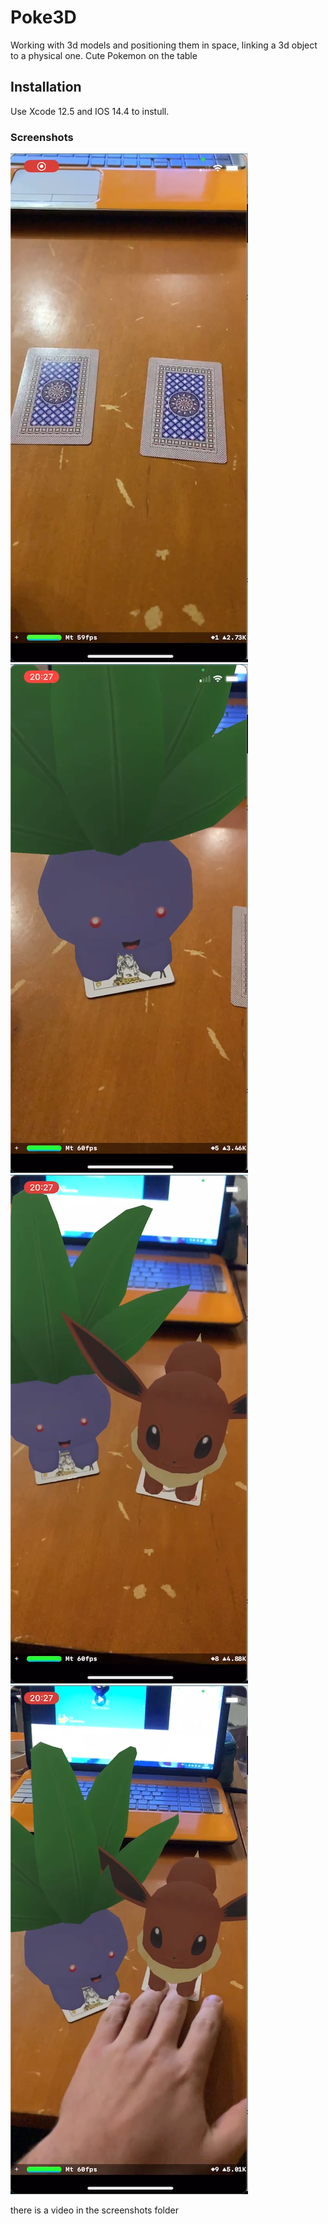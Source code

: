 # Poke3D
Working with 3d models and positioning them in space, linking a 3d object to a physical one. Cute Pokemon on the table 
## Installation 
Use Xcode 12.5 and IOS 14.4 to instull.
### Screenshots
![Screenshot01](https://github.com/MichaelMoskvichev/Poke3D/blob/main/Screensjots/Screenshot01.png?raw=true)
![Screenshot02](https://github.com/MichaelMoskvichev/Poke3D/blob/main/Screensjots/Screenshot02.png?raw=true)
![Screenshot03](https://github.com/MichaelMoskvichev/Poke3D/blob/main/Screensjots/Screenshot03.png?raw=true)
![Screenshot04](https://github.com/MichaelMoskvichev/Poke3D/blob/main/Screensjots/Screenshot04.png?raw=true)

there is a video in the screenshots folder
